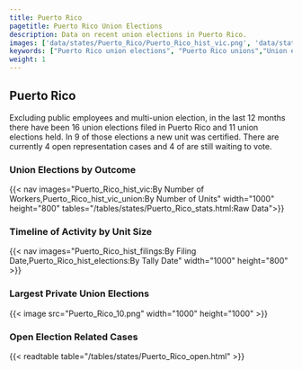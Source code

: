 ```yaml
---
title: Puerto Rico
pagetitle: Puerto Rico Union Elections
description: Data on recent union elections in Puerto Rico.
images: ['data/states/Puerto_Rico/Puerto_Rico_hist_vic.png', 'data/states/Puerto_Rico/Puerto_Rico_hist_size.png', 'data/states/Puerto_Rico/Puerto_Rico_10.png']
keywords: ["Puerto Rico union elections", "Puerto Rico unions","Union elections"]
weight: 1
---
```

##  Puerto Rico

Excluding public employees and multi-union election, in the last 12 months there have been 16 union elections filed in Puerto Rico and 11 union elections held. In 9 of those elections a new unit was certified. There are currently 4 open representation cases and 4 of are still waiting to vote.

### Union Elections by Outcome
{{< nav images="Puerto_Rico_hist_vic:By Number of Workers,Puerto_Rico_hist_vic_union:By Number of Units" width="1000" height="800" tables="/tables/states/Puerto_Rico_stats.html:Raw Data">}}

### Timeline of Activity by Unit Size
{{< nav images="Puerto_Rico_hist_filings:By Filing Date,Puerto_Rico_hist_elections:By Tally Date" width="1000" height="800" >}}

### Largest Private Union Elections
{{< image src="Puerto_Rico_10.png" width="1000" height="1000"  >}}

### Open Election Related Cases
{{< readtable table="/tables/states/Puerto_Rico_open.html" >}}

